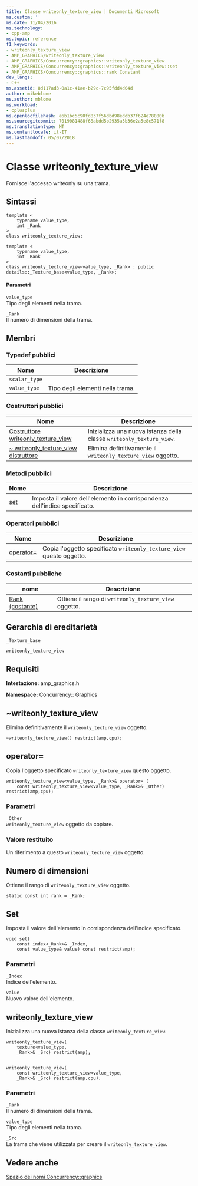 ```yaml
---
title: Classe writeonly_texture_view | Documenti Microsoft
ms.custom: ''
ms.date: 11/04/2016
ms.technology:
- cpp-amp
ms.topic: reference
f1_keywords:
- writeonly_texture_view
- AMP_GRAPHICS/writeonly_texture_view
- AMP_GRAPHICS/Concurrency::graphics::writeonly_texture_view
- AMP_GRAPHICS/Concurrency::graphics::writeonly_texture_view::set
- AMP_GRAPHICS/Concurrency::graphics::rank Constant
dev_langs:
- C++
ms.assetid: 8d117ad3-0a1c-41ae-b29c-7c95fdd4d04d
author: mikeblome
ms.author: mblome
ms.workload:
- cplusplus
ms.openlocfilehash: a6b1bc5c90fd837f56dbd98eddb37f624e78080b
ms.sourcegitcommit: 7019081488f68abdd5b2935a3b36e2a5e8c571f8
ms.translationtype: MT
ms.contentlocale: it-IT
ms.lasthandoff: 05/07/2018
---
```

# <a name="writeonlytextureview-class"></a>Classe writeonly_texture_view
Fornisce l'accesso writeonly su una trama.  
  
## <a name="syntax"></a>Sintassi  
  
```  
template <
    typename value_type,  
    int _Rank  
>  
class writeonly_texture_view;  
 
template <
    typename value_type,  
    int _Rank  
>  
class writeonly_texture_view<value_type, _Rank> : public details::_Texture_base<value_type, _Rank>;  
```  
  
#### <a name="parameters"></a>Parametri  
 `value_type`  
 Tipo degli elementi nella trama.  
  
 `_Rank`  
 Il numero di dimensioni della trama.  
  
## <a name="members"></a>Membri  
  
### <a name="public-typedefs"></a>Typedef pubblici  
  
|Nome|Descrizione|  
|----------|-----------------|  
|`scalar_type`||  
|`value_type`|Tipo degli elementi nella trama.|  
  
### <a name="public-constructors"></a>Costruttori pubblici  
  
|Nome|Descrizione|  
|----------|-----------------|  
|[Costruttore writeonly_texture_view](#ctor)|Inizializza una nuova istanza della classe `writeonly_texture_view`.|  
|[~ writeonly_texture_view distruttore](#ctor)|Elimina definitivamente il `writeonly_texture_view` oggetto.|  
  
### <a name="public-methods"></a>Metodi pubblici  
  
|Nome|Descrizione|  
|----------|-----------------|  
|[set](#set)|Imposta il valore dell'elemento in corrispondenza dell'indice specificato.|  
  
### <a name="public-operators"></a>Operatori pubblici  
  
|Nome|Descrizione|  
|----------|-----------------|  
|[operator=](#operator_eq)|Copia l'oggetto specificato `writeonly_texture_view` questo oggetto.|  
  
### <a name="public-constants"></a>Costanti pubbliche  
  
|nome|Descrizione|  
|----------|-----------------|  
|[Rank (costante)](#rank)|Ottiene il rango di `writeonly_texture_view` oggetto.|  
  
## <a name="inheritance-hierarchy"></a>Gerarchia di ereditarietà  
 `_Texture_base`  
  
 `writeonly_texture_view`  
  
## <a name="requirements"></a>Requisiti  
 **Intestazione:** amp_graphics.h  
  
 **Namespace:** Concurrency:: Graphics  
  
##  <a name="dtor"></a> ~writeonly_texture_view 

 Elimina definitivamente il `writeonly_texture_view` oggetto.  
  
```  
~writeonly_texture_view() restrict(amp,cpu);
```  
  
##  <a name="operator_eq"></a> operator= 

 Copia l'oggetto specificato `writeonly_texture_view` questo oggetto.  
  
```  
writeonly_texture_view<value_type, _Rank>& operator= (
    const writeonly_texture_view<value_type, _Rank>& _Other) restrict(amp,cpu);
```  
  
### <a name="parameters"></a>Parametri  
 `_Other`  
 `writeonly_texture_view` oggetto da copiare.  
  
### <a name="return-value"></a>Valore restituito  
 Un riferimento a questo `writeonly_texture_view` oggetto.  
  
##  <a name="rank"></a> Numero di dimensioni 

 Ottiene il rango di `writeonly_texture_view` oggetto.  
  
```  
static const int rank = _Rank;  
```  
  
##  <a name="set"></a> Set 

 Imposta il valore dell'elemento in corrispondenza dell'indice specificato.  
  
```  
void set(
    const index<_Rank>& _Index,  
    const value_type& value) const restrict(amp);
```  
  
### <a name="parameters"></a>Parametri  
 `_Index`  
 Indice dell'elemento.  
  
 `value`  
 Nuovo valore dell'elemento.  
  
##  <a name="ctor"></a> writeonly_texture_view 

 Inizializza una nuova istanza della classe `writeonly_texture_view`.  
  
```  
writeonly_texture_view(
    texture<value_type, 
    _Rank>& _Src) restrict(amp);

 
writeonly_texture_view(
    const writeonly_texture_view<value_type,  
    _Rank>& _Src) restrict(amp,cpu);
```  
  
### <a name="parameters"></a>Parametri  
 `_Rank`  
 Il numero di dimensioni della trama.  
  
 `value_type`  
 Tipo degli elementi nella trama.  
  
 `_Src`  
 La trama che viene utilizzata per creare il `writeonly_texture_view`.  
  
## <a name="see-also"></a>Vedere anche  
 [Spazio dei nomi Concurrency::graphics](concurrency-graphics-namespace.md)
